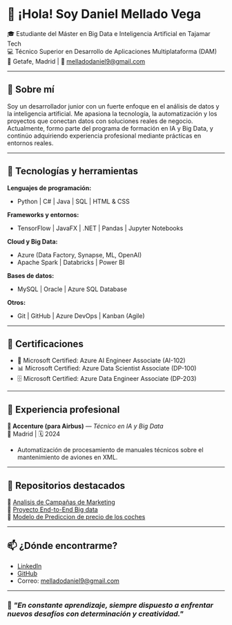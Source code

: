 # 👋 ¡Hola! Soy Daniel Mellado Vega

🎓 Estudiante del Máster en Big Data e Inteligencia Artificial en Tajamar Tech  
💻 Técnico Superior en Desarrollo de Aplicaciones Multiplataforma (DAM)  
📍 Getafe, Madrid | 📧 melladodaniel9@gmail.com

---

## 🚀 Sobre mí

Soy un desarrollador junior con un fuerte enfoque en el análisis de datos y la inteligencia artificial. Me apasiona la tecnología, la automatización y los proyectos que conectan datos con soluciones reales de negocio. Actualmente, formo parte del programa de formación en IA y Big Data, y continúo adquiriendo experiencia profesional mediante prácticas en entornos reales.

---

## 🧠 Tecnologías y herramientas

**Lenguajes de programación:**  
- Python | C# | Java | SQL | HTML & CSS  

**Frameworks y entornos:**  
- TensorFlow | JavaFX | .NET | Pandas | Jupyter Notebooks  

**Cloud y Big Data:**  
- Azure (Data Factory, Synapse, ML, OpenAI)  
- Apache Spark | Databricks | Power BI  

**Bases de datos:**  
- MySQL | Oracle | Azure SQL Database  

**Otros:**  
- Git | GitHub | Azure DevOps | Kanban (Agile)

---

## 📜 Certificaciones

- 🧠 Microsoft Certified: Azure AI Engineer Associate (AI-102)  
- 📊 Microsoft Certified: Azure Data Scientist Associate (DP-100)  
- 🗄️ Microsoft Certified: Azure Data Engineer Associate (DP-203)  


---

## 💼 Experiencia profesional

**🔹 Accenture (para Airbus)** — *Técnico en IA y Big Data*  
📍 Madrid | 🗓️ 2024

- Automatización de procesamiento de manuales técnicos sobre el  mantenimiento de aviones en XML.  
 


---

## 📁 Repositorios destacados

🔹 [Analisis de Campañas de Marketing](https://github.com/meellaadoo04/TFM-ImpactoMarketing)  
🔹 [Proyecto End-to-End Big data](https://github.com/meellaadoo04/End-to-End-Soccer-Data-Engineering-Project)  
🔹 [Modelo de Prediccion de precio de los coches](https://github.com/meellaadoo04/Precio_Coches)

---

## 📫 ¿Dónde encontrarme?

- [LinkedIn](https://www.linkedin.com/in/daniel-mellado-vega)  
- [GitHub](https://github.com/meellaadoo04)  
- Correo: melladodaniel9@gmail.com

---

### 📌 *"En constante aprendizaje, siempre dispuesto a enfrentar nuevos desafíos con determinación y creatividad."*

